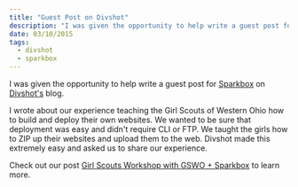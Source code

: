 ```yaml
---
title: "Guest Post on Divshot"
description: "I was given the opportunity to help write a guest post for Sparkbox on Divshot's blog."
date: 03/10/2015
tags:
  - divshot
  - sparkbox
---
```


I was given the opportunity to help write a guest post for [Sparkbox](http://seesparkbox.com) on [Divshot's](http://divshot.io) blog.

I wrote about our experience teaching the Girl Scouts of Western Ohio how to build and deploy their own websites. We wanted to be sure that deployment was easy and didn't require CLI or FTP. We taught the girls how to ZIP up their websites and upload them to the web. Divshot made this extremely easy and asked us to share our experience.

Check out our post [Girl Scouts Workshop with GSWO + Sparkbox](https://divshot.com/blog/guest/girl-scouts-workshop/) to learn more.